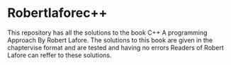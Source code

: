 # Robertlaforec++
 This repository has all the solutions to the book C++ A programming Approach By Robert Lafore.
 The solutions to this book are given in the chaptervise format and are tested and having no errors 
 Readers of Robert Lafore can reffer to these solutions.
 
